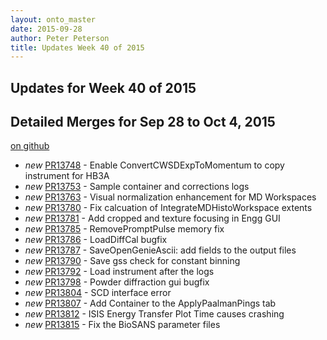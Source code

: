 ```yaml
---
layout: onto_master
date: 2015-09-28
author: Peter Peterson
title: Updates Week 40 of 2015
---
```

Updates for Week 40 of 2015
---------------------------

Detailed Merges for Sep 28 to Oct 4, 2015
-----------------------------------------
[on github](https://github.com/mantidproject/mantid/pulls?q=is%3Apr+merged%3A2015-09-29..2015-10-04)

* *new* [PR13748](https://github.com/mantidproject/mantid/pull/13748) - Enable ConvertCWSDExpToMomentum to copy instrument for HB3A
* *new* [PR13753](https://github.com/mantidproject/mantid/pull/13753) - Sample container and corrections logs
* *new* [PR13763](https://github.com/mantidproject/mantid/pull/13763) - Visual normalization enhancement for MD Workspaces
* *new* [PR13780](https://github.com/mantidproject/mantid/pull/13780) - Fix calcuation of IntegrateMDHistoWorkspace extents
* *new* [PR13781](https://github.com/mantidproject/mantid/pull/13781) - Add cropped and texture focusing in Engg GUI
* *new* [PR13785](https://github.com/mantidproject/mantid/pull/13785) - RemovePromptPulse memory fix
* *new* [PR13786](https://github.com/mantidproject/mantid/pull/13786) - LoadDiffCal bugfix
* *new* [PR13787](https://github.com/mantidproject/mantid/pull/13787) - SaveOpenGenieAscii: add fields to the output files
* *new* [PR13790](https://github.com/mantidproject/mantid/pull/13790) - Save gss check for constant binning
* *new* [PR13792](https://github.com/mantidproject/mantid/pull/13792) - Load instrument after the logs
* *new* [PR13798](https://github.com/mantidproject/mantid/pull/13798) - Powder diffraction gui bugfix
* *new* [PR13804](https://github.com/mantidproject/mantid/pull/13804) - SCD interface error
* *new* [PR13807](https://github.com/mantidproject/mantid/pull/13807) - Add Container to the ApplyPaalmanPings tab
* *new* [PR13812](https://github.com/mantidproject/mantid/pull/13812) - ISIS Energy Transfer Plot Time causes crashing
* *new* [PR13815](https://github.com/mantidproject/mantid/pull/13815) - Fix the BioSANS parameter files
